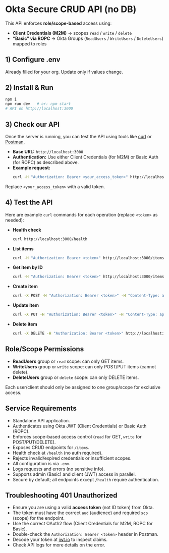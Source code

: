 # Okta Secure CRUD API (no DB)

This API enforces **role/scope-based** access using:

- **Client Credentials (M2M)** → scopes `read` / `write` / `delete`
- **“Basic” via ROPC** → Okta Groups (`ReadUsers` / `WriteUsers` / `DeleteUsers`) mapped to roles

## 1) Configure .env

Already filled for your org. Update only if values change.

## 2) Install & Run

```bash
npm i
npm run dev   # or: npm start
# API on http://localhost:3000
```

## 3) Check our API

Once the server is running, you can test the API using tools like [curl](https://curl.se/) or [Postman](https://www.postman.com/).

- **Base URL:** `http://localhost:3000`
- **Authentication:** Use either Client Credentials (for M2M) or Basic Auth (for ROPC) as described above.
- **Example request:**
  ```bash
  curl -H "Authorization: Bearer <your_access_token>" http://localhost:3000/your-endpoint
  ```

Replace `<your_access_token>` with a valid token.

## 4) Test the API

Here are example `curl` commands for each operation (replace `<token>` as needed):

- **Health check**

  ```bash
  curl http://localhost:3000/health
  ```

- **List items**

  ```bash
  curl -H "Authorization: Bearer <token>" http://localhost:3000/items
  ```

- **Get item by ID**

  ```bash
  curl -H "Authorization: Bearer <token>" http://localhost:3000/items/1
  ```

- **Create item**

  ```bash
  curl -X POST -H "Authorization: Bearer <token>" -H "Content-Type: application/json" -d '{"name":"Item Name"}' http://localhost:3000/items
  ```

- **Update item**

  ```bash
  curl -X PUT -H "Authorization: Bearer <token>" -H "Content-Type: application/json" -d '{"name":"New Name"}' http://localhost:3000/items/1
  ```

- **Delete item**
  ```bash
  curl -X DELETE -H "Authorization: Bearer <token>" http://localhost:3000/items/1
  ```

## Role/Scope Permissions

- **ReadUsers** group or `read` scope: can only GET items.
- **WriteUsers** group or `write` scope: can only POST/PUT items (cannot delete).
- **DeleteUsers** group or `delete` scope: can only DELETE items.

Each user/client should only be assigned to one group/scope for exclusive access.

## Service Requirements

- Standalone API application.
- Authenticates using Okta JWT (Client Credentials) or Basic Auth (ROPC).
- Enforces scope-based access control (`read` for GET, `write` for POST/PUT/DELETE).
- Exposes CRUD endpoints for `/items`.
- Health check at `/health` (no auth required).
- Rejects invalid/expired credentials or insufficient scopes.
- All configuration is via `.env`.
- Logs requests and errors (no sensitive info).
- Supports admin (Basic) and client (JWT) access in parallel.
- Secure by default; all endpoints except `/health` require authentication.

## Troubleshooting 401 Unauthorized

- Ensure you are using a valid **access token** (not ID token) from Okta.
- The token must have the correct `aud` (audience) and required `scp` (scope) for the endpoint.
- Use the correct OAuth2 flow (Client Credentials for M2M, ROPC for Basic).
- Double-check the `Authorization: Bearer <token>` header in Postman.
- Decode your token at [jwt.io](https://jwt.io/) to inspect claims.
- Check API logs for more details on the error.
